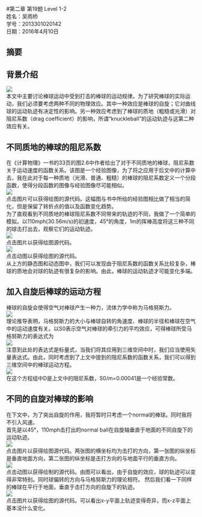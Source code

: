#第二章 第19题 Level 1-2  
姓名：吴雨桥  
学号：2013301020142  
日期：2016年4月10日  
## 摘要  
## 背景介绍  
![](https://raw.githubusercontent.com/wuyuqiao/computationalphysics_N2013301020142/master/Chapter2_new/%E6%A3%92%E7%90%83%E8%BF%90%E5%8A%A8%E7%A4%BA%E6%84%8F.gif)  
本文中主要讨论棒球运动中受到打击的棒球的运动规律。为了研究棒球的实际运动，我们必须要考虑两种不同的物理效应。其中一种效应是棒球的自旋；它对曲线球的运动轨迹有决定性的影响。另一种效应考虑到了棒球的质地（粗糙或光滑）对阻尼系数（drag coefficient）的影响，所谓“knuckleball”的运动轨迹与这第二种效应有关。  
## 不同质地的棒球的阻尼系数  
在《计算物理》一书的33页的图2.6中作者给出了对于不同质地的棒球，阻尼系数关于运动速度的函数关系。该图是一个经验图像，为了将之应用于后文中的计算中去，我在此对于每一种质地（光滑、普通、粗糙）的棒球的阻尼系数定义一个分段函数，使得分段函数的图像与经验图像尽可能相似。  
[![](https://raw.githubusercontent.com/wuyuqiao/computationalphysics_N2013301020142/master/Chapter2_new/drag%20appr.png)](https://raw.githubusercontent.com/wuyuqiao/computationalphysics_N2013301020142/master/Chapter2_new/drag%20coefficient%20define.py)  
点击图片可以获得绘图的源代码。这幅图与书中所给的经验图相比做了相当的简化，但是保留了转折点的值以及函数变化趋势。  
为了直观看到不同质地的棒球阻尼系数不同带来的轨迹的不同，我做了一个简单的模拟。以110mph(30.56m/s)的初速度，45°的角度，1m的挥棒高度将这三种不同的球击打出去，观察它们的运动轨迹。  
[![](https://raw.githubusercontent.com/wuyuqiao/computationalphysics_N2013301020142/master/Chapter2_new/drag%20ball.png)](https://raw.githubusercontent.com/wuyuqiao/computationalphysics_N2013301020142/master/Chapter2_new/drag%20ball.py)  
点击图片以获得绘图源代码。  
[![](https://raw.githubusercontent.com/wuyuqiao/computationalphysics_N2013301020142/master/Chapter2_new/3d%20drag%20co.gif)](https://raw.githubusercontent.com/wuyuqiao/computationalphysics_N2013301020142/master/Chapter2_new/3d%20drag%20coe.py)  
点击动图以获得绘图的源代码。  
从上方的静态图和动态图中，我们可以发现由于阻尼系数的函数关系比较复杂，棒球的质地会对球的轨迹有很复杂的影响。由此，棒球的运动轨迹才可能变化多端。   
## 加入自旋后棒球的运动方程  
棒球的自旋会使得空气对棒球产生一种力，流体力学中称为马格努斯力。  
![](https://raw.githubusercontent.com/wuyuqiao/computationalphysics_N2013301020142/master/Chapter2_new/%E9%A9%AC%E6%A0%BC%E5%8A%AA%E6%96%AF%E5%8A%9B%E7%A4%BA%E6%84%8F%E5%9B%BE.jpg)   
理论推导表明，马格努斯力的大小与棒球自转的角速度、棒球的半径和棒球在空气中的运动速度有关。以S0表示空气对棒球的牵引力的平均效应，可得棒球所受马格努斯力的表达式为  
![](https://raw.githubusercontent.com/wuyuqiao/computationalphysics_N2013301020142/master/Chapter2_new/%E9%A9%AC%E6%A0%BC%E5%8A%AA%E6%96%AF%E5%8A%9B%E5%85%AC%E5%BC%8F.png)  
注意到此处的表达式是标量式，当我们将其应用到三维空间中时，我们应当使用矢量表达式。由此，同时考虑到了上文中提到的阻尼系数的函数关系，我们可以得到三维空间中的棒球运动方程。  
![](https://raw.githubusercontent.com/wuyuqiao/computationalphysics_N2013301020142/master/Chapter2_new/equation.png)   
在这个方程组中D是上文中的阻尼系数，S0/m=0.00041是一个经验常数。  
## 不同的自旋对棒球的影响
在下文中，为了突出自旋的作用，我将暂时只考虑一个normal的棒球。同时我将不引入风速。  
首先是以45°，110mph击打出的normal ball在自旋轴垂直于地面的不同自旋下的运动轨迹。  
[![](https://raw.githubusercontent.com/wuyuqiao/computationalphysics_N2013301020142/master/Chapter2_new/spin%20y%202d.png)](https://raw.githubusercontent.com/wuyuqiao/computationalphysics_N2013301020142/master/Chapter2_new/z%20omega.py)  
点击图片以获得绘图源代码。两张图的横坐标均为击打的方向，第一张图的纵坐标是垂直地面方向，第二张图的纵坐标是击打方向的与地面平行的垂直方向。  
[![](https://raw.githubusercontent.com/wuyuqiao/computationalphysics_N2013301020142/master/Chapter2_new/spin%203d%20vertical.gif)](https://raw.githubusercontent.com/wuyuqiao/computationalphysics_N2013301020142/master/Chapter2_new/spin%203d%20vertical.py)  
点击动图以获得绘制的源代码。由图可以看出，由于自旋的效应，球的轨迹可以变得非常特别。同时球偏转的方向与马格努斯力的理论相符。
然后我们看一下同样的棒球在平行于地面，垂直于击打方向的自旋下的轨迹。  
[![](https://raw.githubusercontent.com/wuyuqiao/computationalphysics_N2013301020142/master/Chapter2_new/2d%201.png)](https://raw.githubusercontent.com/wuyuqiao/computationalphysics_N2013301020142/master/Chapter2_new/z%20omega%20-%20Copy.py)  
点击图片以获得绘图的源代码。可以看出x-y平面上轨迹变得奇异，而x-z平面上基本没什么变化。  
